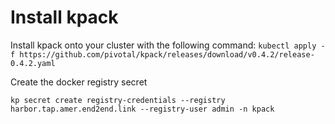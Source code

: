 # Install kpack

Install kpack onto your cluster with the following command:
```kubectl apply -f https://github.com/pivotal/kpack/releases/download/v0.4.2/release-0.4.2.yaml```

Create the docker registry secret

```kp secret create registry-credentials --registry harbor.tap.amer.end2end.link --registry-user admin -n kpack```
